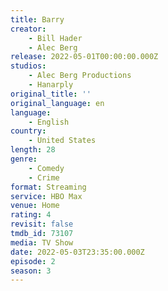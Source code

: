 ```yaml
---
title: Barry
creator:
    - Bill Hader
    - Alec Berg
release: 2022-05-01T00:00:00.000Z
studios:
    - Alec Berg Productions
    - Hanarply
original_title: ''
original_language: en
language:
    - English
country:
    - United States
length: 28
genre:
    - Comedy
    - Crime
format: Streaming
service: HBO Max
venue: Home
rating: 4
revisit: false
tmdb_id: 73107
media: TV Show
date: 2022-05-03T23:35:00.000Z
episode: 2
season: 3
---
```


